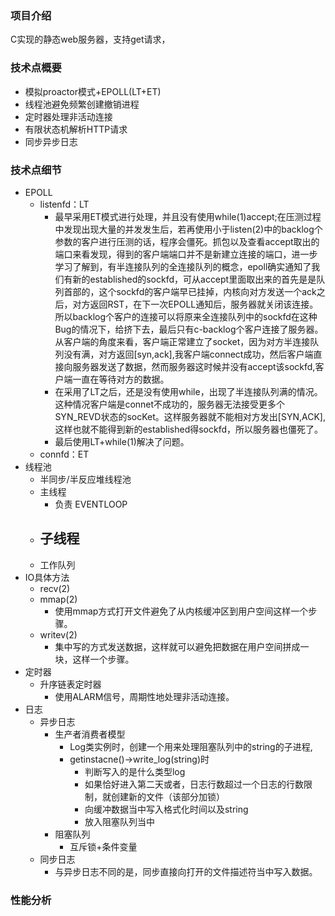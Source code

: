 ### 项目介绍<br>
  C实现的静态web服务器，支持get请求，
### 技术点概要<br>
- 模拟proactor模式+EPOLL(LT+ET)
- 线程池避免频繁创建撤销进程
- 定时器处理非活动连接
- 有限状态机解析HTTP请求
- 同步异步日志
### 技术点细节<br>
- EPOLL
  - listenfd：LT
    - 最早采用ET模式进行处理，并且没有使用while(1)accept;在压测过程中发现出现大量的并发发生后，若再使用小于listen(2)中的backlog个参数的客户进行压测的话，程序会僵死。抓包以及查看accept取出的端口来看发现，得到的客户端端口并不是新建立连接的端口，进一步学习了解到，有半连接队列的全连接队列的概念，epoll确实通知了我们有新的established的sockfd，可从accept里面取出来的首先是是队列首部的，这个sockfd的客户端早已挂掉，内核向对方发送一个ack之后，对方返回RST，在下一次EPOLL通知后，服务器就关闭该连接。所以backlog个客户的连接可以将原来全连接队列中的sockfd在这种Bug的情况下，给挤下去，最后只有c-backlog个客户连接了服务器。从客户端的角度来看，客户端正常建立了socket，因为对方半连接队列没有满，对方返回[syn,ack],我客户端connect成功，然后客户端直接向服务器发送了数据，然而服务器这时候并没有accept该sockfd,客户端一直在等待对方的数据。
    - 在采用了LT之后，还是没有使用while，出现了半连接队列满的情况。这种情况客户端是connet不成功的，服务器无法接受更多个SYN_REVD状态的socKet。这样服务器就不能相对方发出[SYN,ACK],这样也就不能得到新的established得sockfd，所以服务器也僵死了。
    - 最后使用LT+while(1)解决了问题。    
  - connfd：ET
- 线程池
  - 半同步/半反应堆线程池
  - 主线程
    - 负责
    EVENTLOOP
  - 子线程
    - 
  - 工作队列
- IO具体方法
  - recv(2)
  - mmap(2)
    - 使用mmap方式打开文件避免了从内核缓冲区到用户空间这样一个步骤。
  - writev(2)
    - 集中写的方式发送数据，这样就可以避免把数据在用户空间拼成一块，这样一个步骤。
- 定时器
  - 升序链表定时器
    - 使用ALARM信号，周期性地处理非活动连接。
- 日志
  - 异步日志
    - 生产者消费者模型
      - Log类实例时，创建一个用来处理阻塞队列中的string的子进程,
      - getinstacne()->write_log(string)时
        - 判断写入的是什么类型log
        - 如果恰好进入第二天或者，日志行数超过一个日志的行数限制，就创建新的文件（该部分加锁）
        - 向缓冲数据当中写入格式化时间以及string
        - 放入阻塞队列当中
    - 阻塞队列
      - 互斥锁+条件变量
  - 同步日志
    - 与异步日志不同的是，同步直接向打开的文件描述符当中写入数据。
    
    
    
### 性能分析<br>






